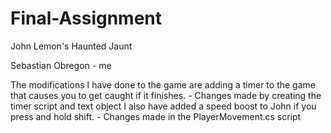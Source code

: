 # Final-Assignment
John Lemon's Haunted Jaunt


Sebastian Obregon - me

The modifications I have done to the game are adding a timer to the game that causes you to get caught if it finishes. - Changes made by creating the timer script and text object
I also have added a speed boost to John if you press and hold shift. - Changes made in the PlayerMovement.cs script
